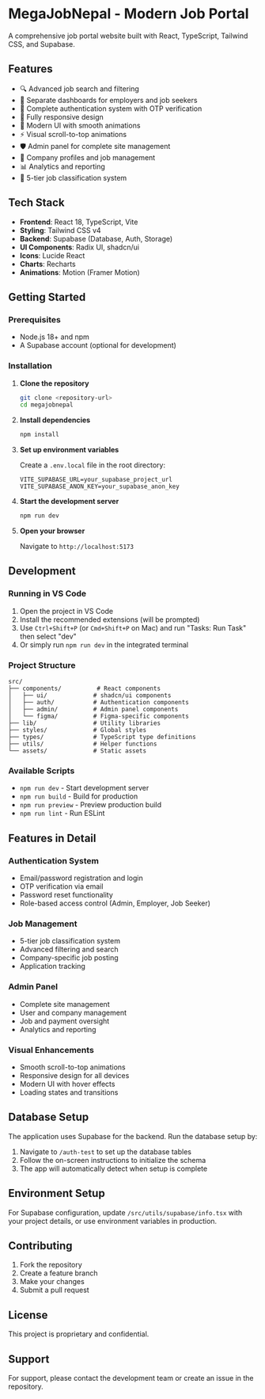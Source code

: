 # MegaJobNepal - Modern Job Portal

A comprehensive job portal website built with React, TypeScript, Tailwind CSS, and Supabase.

## Features

- 🔍 Advanced job search and filtering
- 👔 Separate dashboards for employers and job seekers
- 🔐 Complete authentication system with OTP verification
- 📱 Fully responsive design
- 🎨 Modern UI with smooth animations
- ⚡ Visual scroll-to-top animations
- 🛡️ Admin panel for complete site management
- 🏢 Company profiles and job management
- 📊 Analytics and reporting
- 💼 5-tier job classification system

## Tech Stack

- **Frontend**: React 18, TypeScript, Vite
- **Styling**: Tailwind CSS v4
- **Backend**: Supabase (Database, Auth, Storage)
- **UI Components**: Radix UI, shadcn/ui
- **Icons**: Lucide React
- **Charts**: Recharts
- **Animations**: Motion (Framer Motion)

## Getting Started

### Prerequisites

- Node.js 18+ and npm
- A Supabase account (optional for development)

### Installation

1. **Clone the repository**
   ```bash
   git clone <repository-url>
   cd megajobnepal
   ```

2. **Install dependencies**
   ```bash
   npm install
   ```

3. **Set up environment variables**
   
   Create a `.env.local` file in the root directory:
   ```env
   VITE_SUPABASE_URL=your_supabase_project_url
   VITE_SUPABASE_ANON_KEY=your_supabase_anon_key
   ```

4. **Start the development server**
   ```bash
   npm run dev
   ```

5. **Open your browser**
   
   Navigate to `http://localhost:5173`

## Development

### Running in VS Code

1. Open the project in VS Code
2. Install the recommended extensions (will be prompted)
3. Use `Ctrl+Shift+P` (or `Cmd+Shift+P` on Mac) and run "Tasks: Run Task" then select "dev"
4. Or simply run `npm run dev` in the integrated terminal

### Project Structure

```
src/
├── components/          # React components
│   ├── ui/             # shadcn/ui components
│   ├── auth/           # Authentication components
│   ├── admin/          # Admin panel components
│   └── figma/          # Figma-specific components
├── lib/                # Utility libraries
├── styles/             # Global styles
├── types/              # TypeScript type definitions
├── utils/              # Helper functions
└── assets/             # Static assets
```

### Available Scripts

- `npm run dev` - Start development server
- `npm run build` - Build for production
- `npm run preview` - Preview production build
- `npm run lint` - Run ESLint

## Features in Detail

### Authentication System
- Email/password registration and login
- OTP verification via email
- Password reset functionality
- Role-based access control (Admin, Employer, Job Seeker)

### Job Management
- 5-tier job classification system
- Advanced filtering and search
- Company-specific job posting
- Application tracking

### Admin Panel
- Complete site management
- User and company management
- Job and payment oversight
- Analytics and reporting

### Visual Enhancements
- Smooth scroll-to-top animations
- Responsive design for all devices
- Modern UI with hover effects
- Loading states and transitions

## Database Setup

The application uses Supabase for the backend. Run the database setup by:

1. Navigate to `/auth-test` to set up the database tables
2. Follow the on-screen instructions to initialize the schema
3. The app will automatically detect when setup is complete

## Environment Setup

For Supabase configuration, update `/src/utils/supabase/info.tsx` with your project details, or use environment variables in production.

## Contributing

1. Fork the repository
2. Create a feature branch
3. Make your changes
4. Submit a pull request

## License

This project is proprietary and confidential.

## Support

For support, please contact the development team or create an issue in the repository.